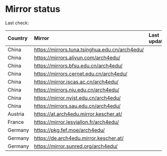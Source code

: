 <script src="./time.js"></script>
# Mirror status
Last check: <script type="text/javascript">localize(1708334304.250613);</script>

|Country|Mirror|Last update|
|:------|:-----|:----------|
|China|https://mirrors.tuna.tsinghua.edu.cn/arch4edu/|<script type="text/javascript">localize(1708280854);</script>|
|China|https://mirrors.aliyun.com/arch4edu/|<script type="text/javascript">localize(1708280854);</script>|
|China|https://mirrors.bfsu.edu.cn/arch4edu/|<script type="text/javascript">localize(1708324475);</script>|
|China|https://mirrors.cernet.edu.cn/arch4edu/|<script type="text/javascript">localize(1708324475);</script>|
|China|https://mirror.iscas.ac.cn/arch4edu/|<script type="text/javascript">localize(1708280854);</script>|
|China|https://mirrors.nju.edu.cn/arch4edu/|<script type="text/javascript">localize(1708280854);</script>|
|China|https://mirror.nyist.edu.cn/arch4edu/|<script type="text/javascript">localize(1708280854);</script>|
|China|https://mirrors.sau.edu.cn/arch4edu/|<script type="text/javascript">localize(1708280854);</script>|
|Austria|https://at.arch4edu.mirror.kescher.at/|<script type="text/javascript">localize(1708324475);</script>|
|France|https://mirror.lesviallon.fr/arch4edu/|<script type="text/javascript">localize(1708280854);</script>|
|Germany|https://pkg.fef.moe/arch4edu/|<script type="text/javascript">localize(1708324475);</script>|
|Germany|https://de.arch4edu.mirror.kescher.at/|<script type="text/javascript">localize(1708324475);</script>|
|Germany|https://mirror.sunred.org/arch4edu/|<script type="text/javascript">localize(1708324475);</script>|

<script src="./tablefilter/tablefilter.js"></script>
<script src="./table.js"></script>